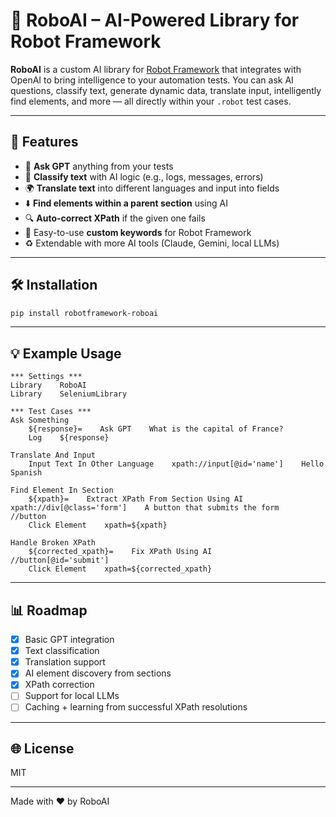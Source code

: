 # 🤖 RoboAI – AI-Powered Library for Robot Framework

**RoboAI** is a custom AI library for [Robot Framework](https://robotframework.org/) that integrates with OpenAI to bring intelligence to your automation tests. You can ask AI questions, classify text, generate dynamic data, translate input, intelligently find elements, and more — all directly within your `.robot` test cases.

---

## 🚀 Features

- 💬 **Ask GPT** anything from your tests
- 🧠 **Classify text** with AI logic (e.g., logs, messages, errors)
- 🌍 **Translate text** into different languages and input into fields
- ⬇️ **Find elements within a parent section** using AI
- 🔍 **Auto-correct XPath** if the given one fails
- 🔑 Easy-to-use **custom keywords** for Robot Framework
- ♻️ Extendable with more AI tools (Claude, Gemini, local LLMs)

---

## 🛠️ Installation

```bash
pip install robotframework-roboai
```

---

## 💡 Example Usage

```robot
*** Settings ***
Library    RoboAI
Library    SeleniumLibrary

*** Test Cases ***
Ask Something
    ${response}=    Ask GPT    What is the capital of France?
    Log    ${response}

Translate And Input
    Input Text In Other Language    xpath://input[@id='name']    Hello    Spanish

Find Element In Section
    ${xpath}=    Extract XPath From Section Using AI    xpath://div[@class='form']    A button that submits the form    //button
    Click Element    xpath=${xpath}

Handle Broken XPath
    ${corrected_xpath}=    Fix XPath Using AI    //button[@id='submit']
    Click Element    xpath=${corrected_xpath}
```

---

## 📊 Roadmap

- [x] Basic GPT integration
- [x] Text classification
- [x] Translation support
- [x] AI element discovery from sections
- [x] XPath correction
- [ ] Support for local LLMs
- [ ] Caching + learning from successful XPath resolutions

---

## 🌐 License

MIT

---

Made with ❤️ by RoboAI
